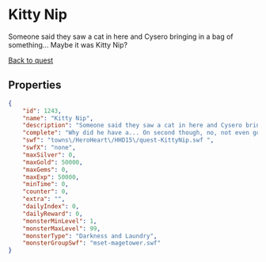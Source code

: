# Kitty Nip

Someone said they saw a cat in here and Cysero bringing in a bag of something... Maybe it was Kitty Nip?

[Back to quest](../quests.md)

## Properties

```json
{
    "id": 1243,
    "name": "Kitty Nip",
    "description": "Someone said they saw a cat in here and Cysero bringing in a bag of something... Maybe it was Kitty Nip?",
    "complete": "Why did he have a... On second though, no, not even gonna ask. I do not want to know why Cysero had a Doomkitten in there. Moving on.",
    "swf": "towns\/HeroHeart\/HHD15\/quest-KittyNip.swf ",
    "swfX": "none",
    "maxSilver": 0,
    "maxGold": 50000,
    "maxGems": 0,
    "maxExp": 50000,
    "minTime": 0,
    "counter": 0,
    "extra": "",
    "dailyIndex": 0,
    "dailyReward": 0,
    "monsterMinLevel": 1,
    "monsterMaxLevel": 99,
    "monsterType": "Darkness and Laundry",
    "monsterGroupSwf": "mset-magetower.swf"
}
```

